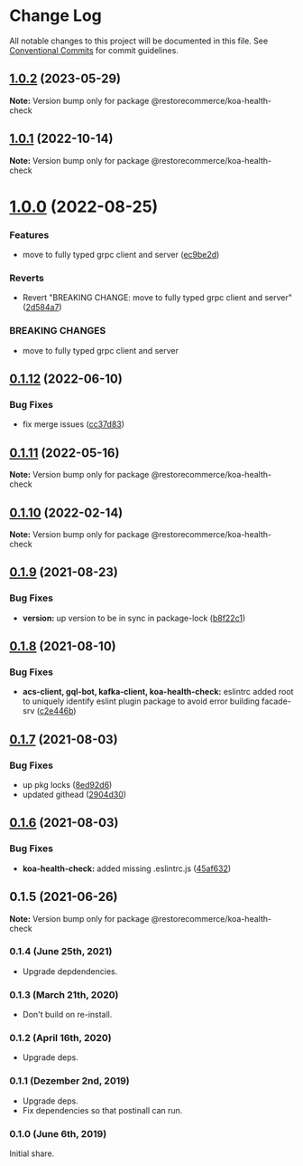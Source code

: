 # Change Log

All notable changes to this project will be documented in this file.
See [Conventional Commits](https://conventionalcommits.org) for commit guidelines.

## [1.0.2](https://github.com/restorecommerce/koa-cloud-health/compare/@restorecommerce/koa-health-check@1.0.1...@restorecommerce/koa-health-check@1.0.2) (2023-05-29)

**Note:** Version bump only for package @restorecommerce/koa-health-check





## [1.0.1](https://github.com/restorecommerce/koa-cloud-health/compare/@restorecommerce/koa-health-check@1.0.0...@restorecommerce/koa-health-check@1.0.1) (2022-10-14)

**Note:** Version bump only for package @restorecommerce/koa-health-check





# [1.0.0](https://github.com/restorecommerce/koa-cloud-health/compare/@restorecommerce/koa-health-check@0.1.12...@restorecommerce/koa-health-check@1.0.0) (2022-08-25)


### Features

* move to fully typed grpc client and server ([ec9be2d](https://github.com/restorecommerce/koa-cloud-health/commit/ec9be2daff0823e9ba440a2845b7b1a7f2d74b50))


### Reverts

* Revert "BREAKING CHANGE: move to fully typed grpc client and server" ([2d584a7](https://github.com/restorecommerce/koa-cloud-health/commit/2d584a709632ae608f595a2c836deabd34f671d9))


### BREAKING CHANGES

* move to fully typed grpc client and server





## [0.1.12](https://github.com/restorecommerce/koa-cloud-health/compare/@restorecommerce/koa-health-check@0.1.11...@restorecommerce/koa-health-check@0.1.12) (2022-06-10)


### Bug Fixes

* fix merge issues ([cc37d83](https://github.com/restorecommerce/koa-cloud-health/commit/cc37d8356df3b494af8c6af9e39304a49073301c))





## [0.1.11](https://github.com/restorecommerce/koa-cloud-health/compare/@restorecommerce/koa-health-check@0.1.10...@restorecommerce/koa-health-check@0.1.11) (2022-05-16)

**Note:** Version bump only for package @restorecommerce/koa-health-check





## [0.1.10](https://github.com/restorecommerce/koa-cloud-health/compare/@restorecommerce/koa-health-check@0.1.9...@restorecommerce/koa-health-check@0.1.10) (2022-02-14)

**Note:** Version bump only for package @restorecommerce/koa-health-check





## [0.1.9](https://github.com/restorecommerce/koa-cloud-health/compare/@restorecommerce/koa-health-check@0.1.8...@restorecommerce/koa-health-check@0.1.9) (2021-08-23)


### Bug Fixes

* **version:** up version to be in sync in package-lock ([b8f22c1](https://github.com/restorecommerce/koa-cloud-health/commit/b8f22c1268ee2af4beff7d88bda30f197896e3d2))





## [0.1.8](https://github.com/restorecommerce/koa-cloud-health/compare/@restorecommerce/koa-health-check@0.1.7...@restorecommerce/koa-health-check@0.1.8) (2021-08-10)


### Bug Fixes

* **acs-client, gql-bot, kafka-client, koa-health-check:** eslintrc added root to uniquely identify eslint plugin package to avoid error building facade-srv ([c2e446b](https://github.com/restorecommerce/koa-cloud-health/commit/c2e446bf0f09d7fa4f000da3bb09fd612cb9526c))





## [0.1.7](https://github.com/restorecommerce/koa-cloud-health/compare/@restorecommerce/koa-health-check@0.1.6...@restorecommerce/koa-health-check@0.1.7) (2021-08-03)


### Bug Fixes

* up pkg locks ([8ed92d6](https://github.com/restorecommerce/koa-cloud-health/commit/8ed92d613b9a095e4b5066056ac566e5dbcf1472))
* updated githead ([2904d30](https://github.com/restorecommerce/koa-cloud-health/commit/2904d30e5773dc8a87c01a08ff6481f99d692354))





## [0.1.6](https://github.com/restorecommerce/koa-cloud-health/compare/@restorecommerce/koa-health-check@0.1.5...@restorecommerce/koa-health-check@0.1.6) (2021-08-03)


### Bug Fixes

* **koa-health-check:** added missing .eslintrc.js ([45af632](https://github.com/restorecommerce/koa-cloud-health/commit/45af632955d2dd448e7a27f4e8c4b971412cd004))





## 0.1.5 (2021-06-26)

**Note:** Version bump only for package @restorecommerce/koa-health-check





### 0.1.4 (June 25th, 2021)

- Upgrade depdendencies.

### 0.1.3 (March 21th, 2020)

- Don't build on re-install.

### 0.1.2 (April 16th, 2020)

- Upgrade deps.

### 0.1.1 (Dezember 2nd, 2019)

- Upgrade deps.
- Fix dependencies so that postinall can run.

### 0.1.0 (June 6th, 2019)

Initial share.
